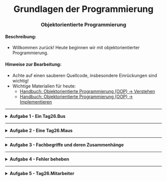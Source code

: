 <h1 align="center">Grundlagen der Programmierung</h1>
<h3 align="center">Objektorientierte Programmierung</h3>

#### Beschreibung:

- Willkommen zurück! Heute beginnen wir mit objektorientierter Programmierung.

#### Hinweise zur Bearbeitung:

- Achte auf einen sauberen Quellcode, insbesondere Einrückungen sind wichtig!
- Wichtige Materialien für heute:
  - [Handbuch: Objektorientierte Programmierung (OOP) → Verstehen](https://docs.google.com/document/d/13SyoQ3tgIr4T9tiUl42V5kiBGQwV4Lk-XA2SsKf-va0/edit#heading=h.l9ph3575jopl)
  - [Handbuch: Objektorientierte Programmierung (OOP) → Implementieren](https://docs.google.com/document/d/13SyoQ3tgIr4T9tiUl42V5kiBGQwV4Lk-XA2SsKf-va0/edit#heading=h.m9oyowky0g7e)

---


<details>
<summary><b>Aufgabe 1 - Ein Tag26.Bus </b></summary>

In dieser Aufgabe sollst du unseren Tag26.Bus verstehen und erweitern.    
Schau dir dazu die Klasse namens Tag26.Bus in der Datei Tag26.Bus an.  
Die Klasse Tag26.Bus besitzt eine Eigenschaft namens horsePower, die angibt, wieviele Pferdestärken
unser Tag26.Bus besitzt.  
Die Klasse Tag26.Bus besitzt zusätzlich eine Methode namens honk, womit Busse
hupen können.

a)

Erweitere die Klasse Tag26.Bus um die Methode mit dem Namen durchsage.   
Die Methode gibt in der Konsole "Bitte aussteigen." aus. 

Gehe dann in die Datei Main.kt.   
Hier siehst du wie drei Büsse erstellt wird.

Nun soll der erste Tag26.Bus eine Durchsage durchführen.   
Erstelle hierfür den Methodenaufruf wie beim Hupen. 

b)

Erweitere die Klasse Tag26.Bus um die Eigenschaft seats mit dem Wert 42.  
Die Eigenschaft seats gibt an, wieviele Sitze unser Tag26.Bus hat.

Gib jetzt in der Main.kt die Anzahl Sitze von einem Tag26.Bus in der Konsole aus.

**Modul für die Aufgabe:** Aufgabe1  
**1. Datei für die Aufgabe:** Tag26.Bus.kt  
**2. Datei für die Aufgabe:** Main.kt  
</details>

---
<details>
<summary><b>Aufgabe 2 - Eine Tag26.Maus </b></summary>

In dieser Aufgabe sollst du nach Vorgaben eine Klasse erstellen und bestimmte Methoden (Funktionen) anlegen.

Öffne die Datei Tag26.Maus und erstelle eine Klasse namens Tag26.Maus.

Nun erstelle folgende Methoden:
Die Methoden geben jeweils einen Text in der Konsole aus.

1. kaeseEssen(), welche "Yummy, Käse!" ausgibt
2. vorMenschenWegRennen(), welche "Rennen, rennen, rennen!" ausgibt
3. tunnelGraben(), welche "Grab, grab!" ausgibt
4. verstecken(), welche "Versteckt!" ausgibt

Nachdem du alle Methoden erstellt hast, öffne die Main.kt Datei.

Erstelle (instanziiere) eine Tag26.Maus.  
(Hinweis: Falls es zu schwer sein sollte, schau in die Main.kt aus
Aufgabe 1 im ModulA nach und orientiere dich danach)

Nachdem die Tag26.Maus erstellt wurde, soll sie in dieser Reihenfolge folgende Aktionen durchführen:

1. vor Menschen wegrennen
2. Käse essen
3. Tunnel graben
4. sich verstecken

Wenn du nun dein Programm laufen lässt, sollte folgendes in der Konsole zu sehen sein.

Rennen, Rennen, Rennen!  
Yummy, Käse!  
grab, grab!  
versteckt!  

**Modul für die Aufgabe:** Aufgabe2  
**1. Datei für die Aufgabe:** Tag26.Maus.kt  
**2. Datei für die Aufgabe:** Main.kt
</details>

---


<details>
<summary><b>Aufgabe 3 - Fachbegriffe und deren Zusammenhänge </b></summary>

Du hast heute verschiedene Fachbegriffe kennengelernt. Sieh dir zur Wiederholung die folgenden Aussagen an und überlege,
welche wahr sind und welche nicht. Bei jeder Aufgabe gibt es mindestens eine wahre Aussage, es sind aber auch mehrere
wahre Aussagen möglich.
Gib die Antworten in der unten genannten Datei an.

Frage 1 (Klasse/Instanz) :

1. Eine Klasse ist wie ein Bauplan.
2. Von einer Klasse kann ich beliebig viele Objekt-Instanzen erstellen.
3. Von einer Klasse kann ich genau eine Objekt-Instanz erstellen.

Frage 2 (Punktnotation):

1. Punktnotation wird bei der Benennung von Objekt-Instanzen benutzt.
2. Mit Punktnotation kann man auf die Methoden eines Objekts zugreifen.
3. Punktnotation ist ein Datentyp, der für das Anlegen von Klassen verwendet wird.

Frage 3 (Eigenschaften):

1. Eigenschaften werden als Funktionen in einer Klasse geschrieben.
2. Eigenschaften sind immer Konstanten in einer Klasse.
3. Eigenschaften werden als Variablen/Konstanten in einer Klasse geschrieben.

Frage 4 (Methoden):

1. Methoden von einer Objekt-Instanz haben Zugriff auf seine Eigenschaften.
2. Methoden sind unabhängig von Klassen.
3. Methoden werden als Funktionen innerhalb einer Klasse geschrieben.

**Modul für die Aufgabe:** Aufgabe3  
**Datei für die Aufgabe:** Textabgabe.kt
</details>

---

<details>
<summary><b>Aufgabe 4 - Fehler beheben </b></summary>
 
In der Datei Main.kt sind Fehler aufgetreten.  
Behebe die Fehler, sodass die Tag26.Person wieder sprechen kann
und ihr Alter von 18 auf 19 angehoben werden kann.

**Modul für die Aufgabe:** Aufgabe4  
**1. Datei für die Aufgabe:** Tag26.Person.kt  
**2. Datei für die Aufgabe:** Main.kt
</details>

---

<details>
<summary><b>Aufgabe 5 - Tag26.Mitarbeiter </b></summary>

Wir brauchen eine Klasse für einen Tag26.Mitarbeiter.  
Lege die Dateien, die du brauchst, selbstständig an.

a)

Erstelle eine Klasse und nenne sie "Tag26.Mitarbeiter".  
Folgende Eigenschaften soll ein Tag26.Mitarbeiter besitzen:
- id
- name
- position
- gehalt
- artDerBeschäftigung
- mutterschaftsUrlaub

b)

Füge nun folgende Methoden unserer Klasse hinzu:
- gehaltAusgeben(), welche den name des Mitarbeiters und sein Gehalt in der Konsole ausgibt.  
- befoerdern(), welche die Position und das Gehalt einer Tag26.Person um einen gewünschten Betrag verändert.  
- istVerfuegbar(), welche prüft, ob ein Tag26.Mitarbeiter im Mutterschaftsurlaub ist und eine Nachricht 
in der Konsole ausgibt, ob der Tag26.Mitarbeiter zurzeit arbeiten kann oder nicht.

c)

Teste deine Klasse, indem du:
- in einer weiteren Datei, in der Tag26.main()-Funktion mindestens drei Tag26.Mitarbeiter erzeugst, 
- ihnen (selbst ausgedachte) Werte für die Eigenschaften zuweist 
- und ihre Methoden aufrufst.

**Modul für die Aufgabe:** Aufgabe5
</details>


